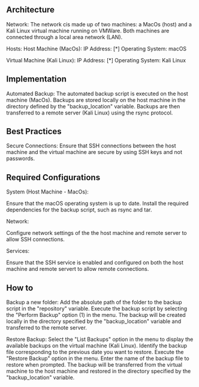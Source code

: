 ## Architecture ##

Network:
The network cis made up of two machines: a MacOs (host) and a Kali Linux virtual machine running on VMWare.
Both machines are connected through a local area network (LAN).

Hosts:
Host Machine (MacOs):
IP Address: [*]
Operating System: macOS

Virtual Machine (Kali Linux):
IP Address: [*]
Operating System: Kali Linux

## Implementation ##

Automated Backup:
The automated backup script is executed on the host machine (MacOs).
Backups are stored locally on the host machine in the directory defined by the "backup_location" variable.
Backups are then transferred to a remote server (Kali Linux) using the rsync protocol.

## Best Practices ##

Secure Connections: Ensure that SSH connections between the host machine and the virtual machine are secure by using SSH keys and not passwords.

## Required Configurations ##

System (Host Machine - MacOs):

Ensure that the macOS operating system is up to date.
Install the required dependencies for the backup script, such as rsync and tar.

Network:

Configure network settings of the the host machine and remote server to allow SSH connections.

Services:

Ensure that the SSH service is enabled and configured on both the host machine and remote servert to allow remote connections.

## How to ##

Backup a new folder:
Add the absolute path of the folder to the backup script in the "repository" variable.
Execute the backup script by selecting the "Perform Backup" option (1) in the menu.
The backup will be created locally in the directory specified by the "backup_location" variable and transferred to the remote server.

Restore Backup:
Select the "List Backups" option in the menu to display the available backups on the virtual machine (Kali Linux).
Identify the backup file corresponding to the previous date you want to restore.
Execute the "Restore Backup" option in the menu.
Enter the name of the backup file to restore when prompted.
The backup will be transferred from the virtual machine to the host machine and restored in the directory specified by the "backup_location" variable.